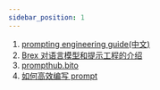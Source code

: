 ```yaml
---
sidebar_position: 1
---
```


1. [prompting engineering guide(中文)](https://www.promptingguide.ai/zh)
2. [Brex 对语言模型和提示工程的介绍](https://github.com/brexhq/prompt-engineering)
3. [prompthub.bito](https://prompthub.bito.ai/) 
4. [如何高效编写 prompt](https://mp.weixin.qq.com/s/1LaxI-mws6uZLkoJad24OA) 